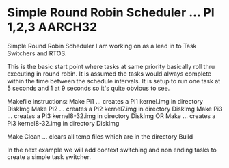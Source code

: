
# Simple Round Robin Scheduler ... PI 1,2,3 AARCH32
Simple Round Robin Scheduler I am working on as a lead in to Task Switchers and RTOS. 

This is the basic start point where tasks at same priority basically roll thru executing in round robin. It is assumed the tasks would always complete within the time between the schedule intervals. It is setup to run one task at 5 seconds and 1 at 9 seconds so it's quite obvious to see.

Makefile instructions:
Make Pi1   ... creates a Pi1 kernel.img in directory DiskImg
Make Pi2   ... creates a Pi2 kernel7.img in directory DiskImg
Make Pi3   ... creates a Pi3 kernel8-32.img in directory DiskImg
OR
Make       ... creates a Pi3 kernel8-32.img in directory DiskImg

Make Clean ... clears all temp files which are in the directory Build

In the next example we will add context switching and non ending tasks to create a simple task switcher.
